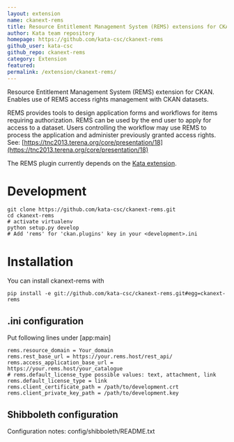 ```yaml
---
layout: extension
name: ckanext-rems
title: Resource Entitlement Management System (REMS) extensions for CKAN
author: Kata team repository
homepage: https://github.com/kata-csc/ckanext-rems
github_user: kata-csc
github_repo: ckanext-rems
category: Extension
featured: 
permalink: /extension/ckanext-rems/
---
```



Resource Entitlement Management System (REMS) extension for CKAN. Enables use of REMS access rights management with CKAN datasets.

REMS provides tools to design application forms and workflows for items
requiring authorization. REMS can be used by the end user to apply for access to
a dataset. Users controlling the workflow may use REMS to process the
application and administer previously granted access rights.
See: [https://tnc2013.terena.org/core/presentation/18](https://tnc2013.terena.org/core/presentation/18)

The REMS plugin currently depends on the [Kata extension](https://github.com/kata-csc/ckanext-kata/).

Development
===========

    git clone https://github.com/kata-csc/ckanext-rems.git
    cd ckanext-rems
    # activate virtualenv
    python setup.py develop
    # Add 'rems' for 'ckan.plugins' key in your <development>.ini


Installation
============

You can install ckanext-rems with

    pip install -e git://github.com/kata-csc/ckanext-rems.git#egg=ckanext-rems


.ini configuration
------------------

Put following lines under [app:main]

    rems.resource_domain = Your_domain
    rems.rest_base_url = https://your.rems.host/rest_api/
    rems.access_application_base_url = https://your.rems.host/your_catalogue
    # rems.default_license_type possible values: text, attachment, link
    rems.default_license_type = link
    rems.client_certificate_path = /path/to/development.crt
    rems.client_private_key_path = /path/to/development.key


Shibboleth configuration
------------------------

Configuration notes: config/shibboleth/README.txt

